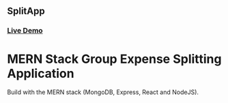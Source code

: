 ## SplitApp
### [Live Demo](https://split-app00.herokuapp.com/)
# MERN Stack Group Expense Splitting Application 
Build with the MERN stack (MongoDB, Express, React and NodeJS).
